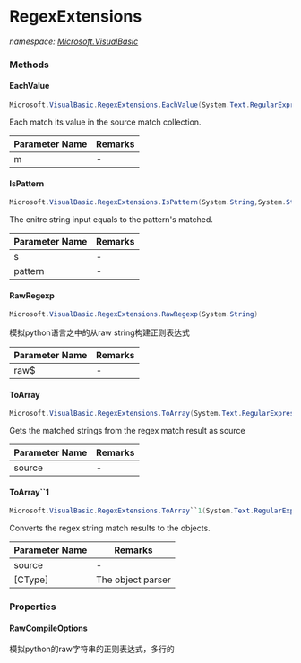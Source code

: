 ﻿# RegexExtensions
_namespace: [Microsoft.VisualBasic](./index.md)_





### Methods

#### EachValue
```csharp
Microsoft.VisualBasic.RegexExtensions.EachValue(System.Text.RegularExpressions.MatchCollection)
```
Each match its value in the source match collection.

|Parameter Name|Remarks|
|--------------|-------|
|m|-|


#### IsPattern
```csharp
Microsoft.VisualBasic.RegexExtensions.IsPattern(System.String,System.String,System.Text.RegularExpressions.RegexOptions)
```
The enitre string input equals to the pattern's matched.

|Parameter Name|Remarks|
|--------------|-------|
|s|-|
|pattern|-|


#### RawRegexp
```csharp
Microsoft.VisualBasic.RegexExtensions.RawRegexp(System.String)
```
模拟python语言之中的从raw string构建正则表达式

|Parameter Name|Remarks|
|--------------|-------|
|raw$|-|


#### ToArray
```csharp
Microsoft.VisualBasic.RegexExtensions.ToArray(System.Text.RegularExpressions.MatchCollection)
```
Gets the matched strings from the regex match result as source

|Parameter Name|Remarks|
|--------------|-------|
|source|-|


#### ToArray``1
```csharp
Microsoft.VisualBasic.RegexExtensions.ToArray``1(System.Text.RegularExpressions.MatchCollection,System.Func{System.String,``0})
```
Converts the regex string match results to the objects.

|Parameter Name|Remarks|
|--------------|-------|
|source|-|
|[CType]|The object parser|



### Properties

#### RawCompileOptions
模拟python的raw字符串的正则表达式，多行的
